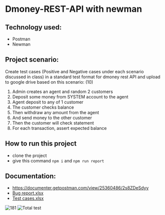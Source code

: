 # Dmoney-REST-API with newman

## Technology used:
- Postman
- Newman

## Project scenario:

Create test cases (Positive and Negative cases under each scenario discussed in class) in a standard test format for dmoney rest API and upload to google drive based on this scenario: (10)
1. Admin creates an agent and random 2 customers
2. Deposit some money from SYSTEM account to the agent
3. Agent deposit to any of 1 customer
4. The customer checks balance
5. Then withdraw any amount from the agent
6. And send money to the other customer
7. Then the customer will check statement
8. For each transaction, assert expected balance

## How to run this project
- clone the project
- give this command ``` npm i ``` and ``` npm run report ```


## Documentation:
- https://documenter.getpostman.com/view/25360486/2s8ZDeSdyy
- [Bug report.xlsx](https://github.com/rimirahman/dmoney-rest-api/files/10512390/Bug.report.xlsx)
- [Test cases.xlsx](https://github.com/rimirahman/dmoney-rest-api/files/10512391/Test.cases.xlsx)


![181](https://user-images.githubusercontent.com/122162468/214920462-20da7291-e123-468a-8c9a-d6131d7b2b46.JPG)
![Total test](https://user-images.githubusercontent.com/122162468/214920797-4a7f6a0f-7d7d-40e4-a933-8f5c9da8ed84.JPG)
